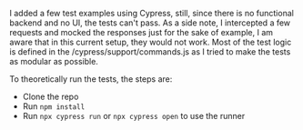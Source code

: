 I added a few test examples using Cypress, still, since there is no functional backend and no UI, the tests can't pass. As a side note, I intercepted a few requests and mocked the responses just for the sake of example, I am aware that in this current setup, they would not work. 
Most of the test logic is defined in the /cypress/support/commands.js as I tried to make the tests as modular as possible. 

To theoretically run the tests, the steps are: 
 - Clone the repo
 - Run `npm install`
 - Run `npx cypress run` or `npx cypress open` to use the runner